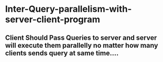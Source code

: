 # Inter-Query-parallelism-with-server-client-program

## Client Should Pass Queries to server and server will execute them parallelly no matter how many clients sends query at same time....

